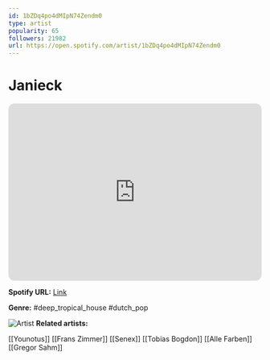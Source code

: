 ```yaml
---
id: 1bZDq4po4dMIpN74Zendm0
type: artist
popularity: 65
followers: 21982
url: https://open.spotify.com/artist/1bZDq4po4dMIpN74Zendm0
---
```

# Janieck

<iframe style="border-radius:12px" src="https://open.spotify.com/embed/artist/1bZDq4po4dMIpN74Zendm0" width="100%" height="352" frameBorder="0" allowfullscreen="" allow="autoplay; clipboard-write; encrypted-media; fullscreen; picture-in-picture" loading="lazy"></iframe>

**Spotify URL:** [Link](https://open.spotify.com/artist/1bZDq4po4dMIpN74Zendm0)

**Genre:**  #deep_tropical_house #dutch_pop

![Artist](https://i.scdn.co/image/ab6761610000e5eb8e5938fb49772da6ca4086a2)
**Related artists:**

[[Younotus]]
[[Frans Zimmer]]
[[Senex]]
[[Tobias Bogdon]]
[[Alle Farben]]
[[Gregor Sahm]]
